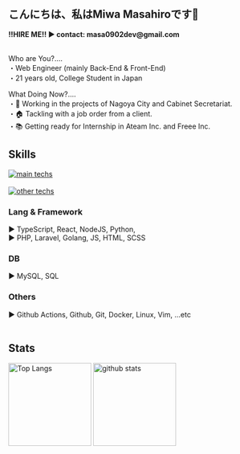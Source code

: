 <section>
  <h1>こんにちは、私はMiwa Masahiroです👋</h1>
  <p>
    <b>‼️HIRE ME‼️ ▶️ contact: masa0902dev@gmail.com</b><br><br>
  </p>
  <p>
    Who are You?....<br>
    ・Web Engineer (mainly Back-End & Front-End)<br>
    ・21 years old, College Student in Japan<br>
<!--     ・department of Physical Engineering, NIT<br> -->
  </p>
  <p>
    What Doing Now?....<br>
    ・💼 Working in the projects of Nagoya City and Cabinet Secretariat.<br>
    ・🏠 Tackling with a job order from a client.<br>
<!--     ・🔥 Developing my web app, <a href="https://github.com/masa0902dev/github-contribution-graphs">Github-Contribution-Graphs</a><br> -->
    ・📚 Getting ready for Internship in Ateam Inc. and Freee Inc.<br>
  </p>
</section>



<section>
  <h1>Skills</h1>
  
  <div align="left">
    <a href="https://skillicons.dev">
      <img alt="main techs" src="https://skillicons.dev/icons?theme=light&perline=10&i=ts,react,nodejs,js,py,php,laravel,go,mysql,githubactions,github,git,linux,bash,docker,html,css,sass">
    </a>
    <br><br>
    <a href="https://skillicons.dev">
      <img alt="other techs" src="https://skillicons.dev/icons?theme=light&perline=10&i=npm,graphql,postman,md,vim,vscode,heroku,apple,notion">
    </a>
    <div>
      <h3>Lang & Framework</h3>
      ▶️ TypeScript, React, NodeJS, Python,<br>
      ▶️ PHP, Laravel, Golang, JS, HTML, SCSS<br>
    </div>
    <div>
      <h3>DB</h3>
      ▶️ MySQL, SQL<br>
    <div>
      <h3>Others</h3>
      ▶️ Github Actions, Github, Git, Docker, Linux, Vim, ...etc<br>
    </div>
    <br>
  </div>
</section>



<section>
  <h1>Stats</h1>
  
  <p align="left"> 
    <img alt="Top Langs" height="165px" src="https://github-readme-stats-ten-lilac-82.vercel.app/api/top-langs/?username=masa0902dev&layout=compact&show_icons=true&theme=onedark&count_private=true&size_weight=0.3&count_weight=0.7&hide=css,blade&title_color=FFD100&text_color=3AC0FF&border_radius=6">
    <!-- size_weight:byte count, count_weight:レポジトリが持つ割合 -->
    <!-- css:scssがあるので, blade:phpがあるので -->
    <!-- exclude_repo:特定のレポジトリを排除 -->
    <img alt="github stats" height="165px" src="https://github-readme-stats-ten-lilac-82.vercel.app/api?username=masa0902dev&theme=onedark&show_icons=true&count_private=true&title_color=FFD100&text_color=00AEFF&icon_color=FFD100&border_radius=6">
  </p>

  <!-- 05/12/2024にWakaTimeをcursorに入れたので、十分な作業時間が記録されたら表示 -->
  <!-- <a href="https://github.com/masa0902dev/github-readme-stats">
    <img align="center" width="800" src="https://github-readme-stats.vercel.app/api/wakatime?username=@masa0902dev&layout=compact" />
  </a> -->
</section>
